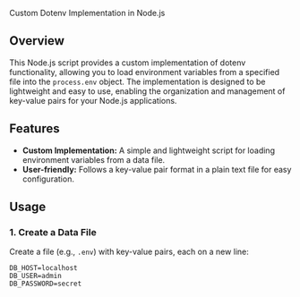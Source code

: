  Custom Dotenv Implementation in Node.js

## Overview

This Node.js script provides a custom implementation of dotenv functionality, allowing you to load environment variables from a specified file into the `process.env` object. The implementation is designed to be lightweight and easy to use, enabling the organization and management of key-value pairs for your Node.js applications.

## Features  
 
- **Custom Implementation:** A simple and lightweight script for loading environment variables from a data file. 
- **User-friendly:** Follows a key-value pair format in a plain text file for easy configuration.

## Usage

### 1. Create a Data File

Create a file (e.g., `.env`) with key-value pairs, each on a new line:

```plaintext
DB_HOST=localhost
DB_USER=admin
DB_PASSWORD=secret
